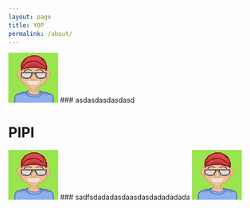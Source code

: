 ```yaml
---
layout: page
title: YOP
permalink: /about/
---
```

![](/images/jdg.png) ### asdasdasdasdasd
# PIPI
![](/images/jdg.png) ### sadfsdadadasdaasdasdadadadada
 ![](/images/jdg.png)   
